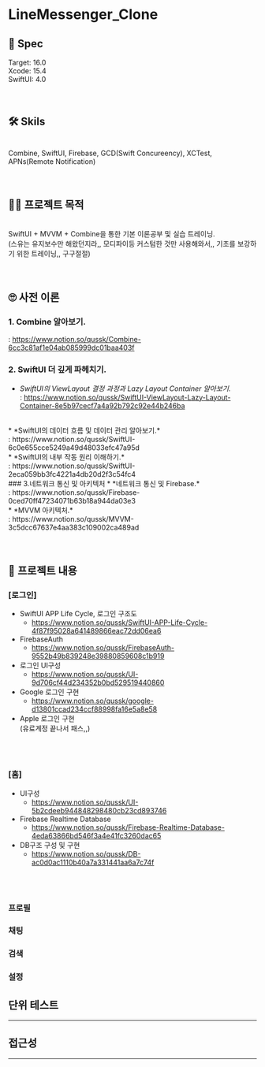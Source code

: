 # LineMessenger_Clone


## 🦾 Spec
Target: 16.0  
Xcode: 15.4  
SwiftUI: 4.0  
<br/>
<br/>

## 🛠️ Skils
<br/>
 Combine, SwiftUI, Firebase, GCD(Swift Concureency), XCTest, APNs(Remote Notification)
<br/>
<br/>
<br/>

## 😮‍💨 프로젝트 목적 
<br/>
SwiftUI + MVVM + Combine을 통한 기본 이론공부 및 실습 트레이닝.  
<br/>
(스유는 유지보수만 해왔던지라,, 모디파이등 커스텀한 것만 사용해와서,, 기초를 보강하기 위한 트레이닝,, 구구절절)
<br/>
<br/>
<br/>

## 🙄 사전 이론
### 1. Combine 알아보기. 
: https://www.notion.so/qussk/Combine-6cc3c81af1e04ab085999dc01baa403f
<br/>
### 2. SwiftUI 더 깊게 파헤치기.
* *SwiftUI의 ViewLayout 결정 과정과 Lazy Layout Container 알아보기.* <br/>
: https://www.notion.so/qussk/SwiftUI-ViewLayout-Lazy-Layout-Container-8e5b97cecf7a4a92b792c92e44b246ba
<br/>
* *SwiftUI의 데이터 흐름 및 데이터 관리 알아보기.*<br/>
: https://www.notion.so/qussk/SwiftUI-6c0e655cce5249a49d48033efc47a95d
<br/>
* *SwiftUI의 내부 작동 원리 이해하기.*<br/>
: https://www.notion.so/qussk/SwiftUI-2eca059bb3fc4221a4db20d2f3c54fc4  
<br/>
### 3.네트워크 통신 및 아키텍처 
* *네트워크 통신 및 Firebase.*<br/>
: https://www.notion.so/qussk/Firebase-0ced70ff47234071b63b18a944da03e3
<br/>  
* *MVVM 아키텍처.*<br/>
: https://www.notion.so/qussk/MVVM-3c5dcc67637e4aa383c109002ca489ad
<br/>
<br/>
<br/>

## 🐰 프로젝트 내용
### [로그인]

* SwiftUI APP Life Cycle, 로그인 구조도
    * https://www.notion.so/qussk/SwiftUI-APP-Life-Cycle-4f87f95028a641489866eac72dd06ea6
* FirebaseAuth
    * https://www.notion.so/qussk/FirebaseAuth-9552b49b839248e39880859608c1b919  
* 로그인 UI구성
    * https://www.notion.so/qussk/UI-9d706cf44d234352b0bd529519440860
* Google 로그인 구현
    * https://www.notion.so/qussk/google-d13801ccad234ccf88998fa16e5a8e58
* Apple 로그인 구현  
(유료계정 끝나서 패스,,)
<br/>
<br/>

### [홈]
* UI구성
    * https://www.notion.so/qussk/UI-5b2cdeeb944848298480cb23cd893746
* Firebase Realtime Database
    * https://www.notion.so/qussk/Firebase-Realtime-Database-4eda63866bd546f3a4e41fc3260dac65
* DB구조 구성 및 구현
    * https://www.notion.so/qussk/DB-ac0d0ac1110b40a7a331441aa6a7c74f


<br/>
<br/>

### 프로필

### 채팅

### 검색

### 설정



## 단위 테스트
***


## 접근성
***





